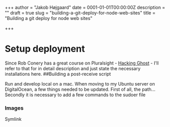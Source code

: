 +++
author = "Jakob Højgaard"
date = 0001-01-01T00:00:00Z
description = ""
draft = true
slug = "building-a-git-deploy-for-node-web-sites"
title = "Building a git deploy for node web sites"

+++

# Setup deployment
Since Rob Conery has a great course on Pluralsight - [Hacking Ghost](todo) - I'll refer to that for in detail description and just state the necessary installations here.
##Building a post-receive script

Run and develop local on a mac.
When moving to my Ubuntu server on DigitalOcean, a few things needed to be updated. First of all, the path... Secondly it is necessary to add a few commands to the sudoer file

### Images
Symlink